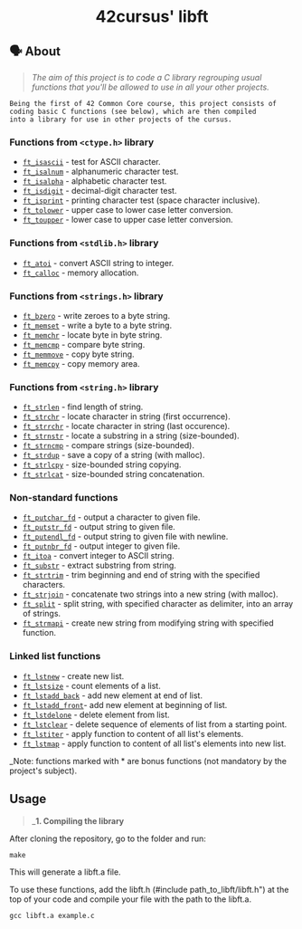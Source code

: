 <h1 align="center">
	42cursus' libft
</h1>

## 🗣️ About

> _The aim of this project is to code a C library regrouping usual functions that you'll be allowed to use in all your other projects._

	Being the first of 42 Common Core course, this project consists of coding basic C functions (see below), which are then compiled
	into a library for use in other projects of the cursus.

### Functions from `<ctype.h>` library

* [`ft_isascii`](ft_isascii.c)			- test for ASCII character.
* [`ft_isalnum`](ft_isalnum.c)			- alphanumeric character test.
* [`ft_isalpha`](ft_isalpha.c)			- alphabetic character test.
* [`ft_isdigit`](ft_isdigit.c)			- decimal-digit character test.
* [`ft_isprint`](ft_isprint.c)			- printing character test (space character inclusive).
* [`ft_tolower`](ft_tolower.c)			- upper case to lower case letter conversion.
* [`ft_toupper`](ft_toupper.c)			- lower case to upper case letter conversion.

### Functions from `<stdlib.h>` library

* [`ft_atoi`](ft_atoi.c)		- convert ASCII string to integer.
* [`ft_calloc`](ft_calloc.c)	- memory allocation.

### Functions from `<strings.h>` library

* [`ft_bzero`](ft_bzero.c)		      - write zeroes to a byte string.
* [`ft_memset`](ft_memset.c)		    - write a byte to a byte string.
* [`ft_memchr`](ft_memchr.c)		    - locate byte in byte string.
* [`ft_memcmp`](ft_memcmp.c)		    - compare byte string.
* [`ft_memmove`](ft_memmove.c)	    - copy byte string.
* [`ft_memcpy`](ft_memcpy.c)		    - copy memory area.

### Functions from `<string.h>` library

* [`ft_strlen`](ft_strlen.c)	 	    - find length of string.
* [`ft_strchr`](ft_strchr.c)		    - locate character in string (first occurrence).
* [`ft_strrchr`](ft_strrchr.c)	    - locate character in string (last occurence).
* [`ft_strnstr`](ft_strnstr.c)  	  - locate a substring in a string (size-bounded).
* [`ft_strncmp`](ft_strncmp.c)  	  - compare strings (size-bounded).
* [`ft_strdup`](ft_strdup.c)			  - save a copy of a string (with malloc).
* [`ft_strlcpy`](ft_strlcpy.c)			- size-bounded string copying.
* [`ft_strlcat`](ft_strlcat.c)			- size-bounded string concatenation.

### Non-standard functions

* [`ft_putchar_fd`](ft_putchar_fd.c)  - output a character to given file.
* [`ft_putstr_fd`](ft_putstr_fd.c)	  - output string to given file.
* [`ft_putendl_fd`](ft_putendl_fd.c)	- output string to given file with newline.
* [`ft_putnbr_fd`](ft_putnbr_fd.c)		- output integer to given file.
* [`ft_itoa`](ft_itoa.c)					    - convert integer to ASCII string.
* [`ft_substr`](ft_substr.c)				  - extract substring from string.
* [`ft_strtrim`](ft_strtrim.c)			  - trim beginning and end of string with the specified characters.
* [`ft_strjoin`](ft_strjoin.c)			  - concatenate two strings into a new string (with malloc).
* [`ft_split`](ft_split.c)				    - split string, with specified character as delimiter, into an array of strings.
* [`ft_strmapi`](ft_strmapi.c)			  - create new string from modifying string with specified function.

### Linked list functions

* [`ft_lstnew`](ft_lstnew_bonus.c)				    - create new list.
* [`ft_lstsize`](ft_lstsize_bonus.c)			    - count elements of a list.
* [`ft_lstadd_back`](ft_lstadd_back_bonus.c)	- add new element at end of list.
* [`ft_lstadd_front`](ft_lstadd_front_bonus.c)- add new element at beginning of list.
* [`ft_lstdelone`](ft_lstdelone_bonus.c)		  - delete element from list.
* [`ft_lstclear`](ft_lstclear_bonus.c)			  - delete sequence of elements of list from a starting point.
* [`ft_lstiter`](ft_lstiter_bonus.c)		    	- apply function to content of all list's elements.
* [`ft_lstmap`](ft_lstmap_bonus.c)				    - apply function to content of all list's elements into new list.

_Note: functions marked with * are bonus functions (not mandatory by the project's subject).

## Usage

> _**1. Compiling the library**

After cloning the repository, go to the folder and run:

```shell
make
```
This will generate a libft.a file.

To use these functions, add the libft.h (#include path_to_libft/libft.h") at the top of your code and compile your file with the path to the libft.a.

```shell
gcc libft.a example.c
```
 
